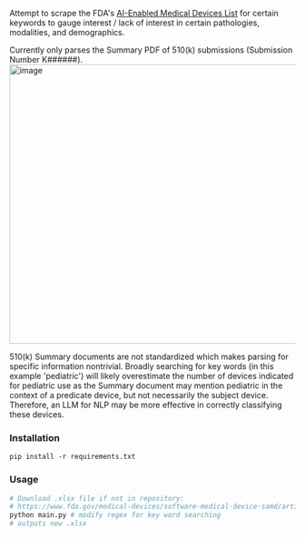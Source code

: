 Attempt to scrape the FDA's [AI-Enabled Medical Devices List](https://www.fda.gov/medical-devices/software-medical-device-samd/artificial-intelligence-enabled-medical-devices) for certain keywords to gauge interest / lack of interest in certain pathologies, modalities, and demographics.

Currently only parses the Summary PDF of 510(k) submissions (Submission Number K######).
<img width="694" height="493" alt="image" src="https://github.com/user-attachments/assets/d490db90-339f-4c9a-92dc-cc3aa1dd48df" />

510(k) Summary documents are not standardized which makes parsing for specific information nontrivial. Broadly searching for key words (in this example 'pediatric') will likely overestimate the number of devices indicated for pediatric use as the Summary document may mention pediatric in the context of a predicate device, but not necessarily the subject device. Therefore, an LLM for NLP may be more effective in correctly classifying these devices.

### Installation
`pip install -r requirements.txt`

### Usage
```python
# Download .xlsx file if not in repository:
# https://www.fda.gov/medical-devices/software-medical-device-samd/artificial-intelligence-enabled-medical-devices
python main.py # modify regex for key word searching
# outputs new .xlsx
```
